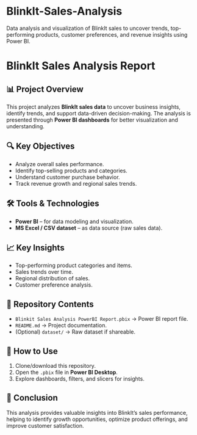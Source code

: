 # BlinkIt-Sales-Analysis
Data analysis and visualization of BlinkIt sales to uncover trends, top-performing products, customer preferences, and revenue insights using Power BI.

# BlinkIt Sales Analysis Report

## 📊 Project Overview

This project analyzes **BlinkIt sales data** to uncover business insights, identify trends, and support data-driven decision-making. The analysis is presented through **Power BI dashboards** for better visualization and understanding.

## 🔍 Key Objectives

* Analyze overall sales performance.
* Identify top-selling products and categories.
* Understand customer purchase behavior.
* Track revenue growth and regional sales trends.

## 🛠 Tools & Technologies

* **Power BI** – for data modeling and visualization.
* **MS Excel / CSV dataset** – as data source (raw sales data).

## 📈 Key Insights

* Top-performing product categories and items.
* Sales trends over time.
* Regional distribution of sales.
* Customer preference analysis.

## 📂 Repository Contents

* `Blinkit Sales Analysis PowerBI Report.pbix` → Power BI report file.
* `README.md` → Project documentation.
* (Optional) `dataset/` → Raw dataset if shareable.

## 🚀 How to Use

1. Clone/download this repository.
2. Open the `.pbix` file in **Power BI Desktop**.
3. Explore dashboards, filters, and slicers for insights.

## 🌟 Conclusion

This analysis provides valuable insights into BlinkIt’s sales performance, helping to identify growth opportunities, optimize product offerings, and improve customer satisfaction.
